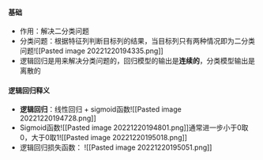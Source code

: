 #### 基础
* 作用：解决二分类问题
* 分类问题：根据特征列判断目标列的结果，当目标列只有两种情况即为二分类问题![[Pasted image 20221220194335.png]]
* 逻辑回归是用来解决分类问题的，回归模型的输出是**连续的**，分类模型输出是离散的

#### 逻辑回归释义
* **逻辑回归**：线性回归 + sigmoid函数![[Pasted image 20221220194728.png]]
* Sigmoid函数![[Pasted image 20221220194801.png]]通常进一步小于0取0，大于0取1![[Pasted image 20221220195018.png]]
* 逻辑回归损失函数：
	![[Pasted image 20221220195051.png]]

